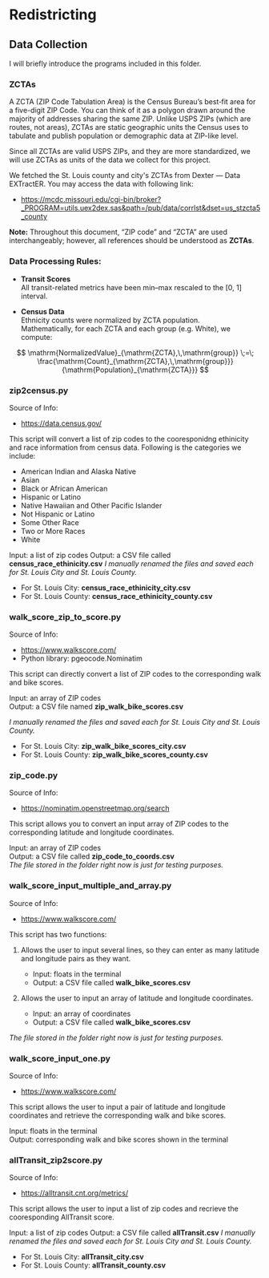# Redistricting

## Data Collection
I will briefly introduce the programs included in this folder.

### ZCTAs
A ZCTA (ZIP Code Tabulation Area) is the Census Bureau’s best‐fit area for a five-digit ZIP Code. You can think of it as a polygon drawn around the majority of addresses sharing the same ZIP. Unlike USPS ZIPs (which are routes, not areas), ZCTAs are static geographic units the Census uses to tabulate and publish population or demographic data at ZIP-like level.

Since all ZCTAs are valid USPS ZIPs, and they are more standardized, we will use ZCTAs as units of the data we collect for this project.

We fetched the St. Louis county and city's ZCTAs from Dexter — Data EXTractER. You may access the data with following link:

- https://mcdc.missouri.edu/cgi-bin/broker?_PROGRAM=utils.uex2dex.sas&path=/pub/data/corrlst&dset=us_stzcta5_county

**Note:** Throughout this document, “ZIP code” and “ZCTA” are used interchangeably; however, all references should be understood as **ZCTAs**.

### Data Processing Rules:
- **Transit Scores**  
  All transit-related metrics have been min–max rescaled to the \[0, 1\] interval.

- **Census Data**  
  Ethnicity counts were normalized by ZCTA population.  
  Mathematically, for each ZCTA and each group (e.g. White), we compute:

$$
\mathrm{NormalizedValue}_{\mathrm{ZCTA},\,\mathrm{group}}
\;=\;
\frac{\mathrm{Count}_{\mathrm{ZCTA},\,\mathrm{group}}}
      {\mathrm{Population}_{\mathrm{ZCTA}}}
$$


### zip2census.py
Source of Info:
- https://data.census.gov/

This script will convert a list of zip codes to the cooresponidng ethinicity and race information from census data. Following is the categories we include:

- American Indian and Alaska Native
- Asian
- Black or African American
- Hispanic or Latino
- Native Hawaiian and Other Pacific Islander
- Not Hispanic or Latino
- Some Other Race
- Two or More Races
- White

Input: a list of zip codes
Output: a CSV file called **census_race_ethinicity.csv**
*I manually renamed the files and saved each for St. Louis City and St. Louis County.*  
- For St. Louis City: **census_race_ethinicity_city.csv**  
- For St. Louis County: **census_race_ethinicity_county.csv**

### walk_score_zip_to_score.py
Source of Info: 
- https://www.walkscore.com/
- Python library: pgeocode.Nominatim

This script can directly convert a list of ZIP codes to the corresponding walk and bike scores.

Input: an array of ZIP codes  
Output: a CSV file named **zip_walk_bike_scores.csv**

*I manually renamed the files and saved each for St. Louis City and St. Louis County.*  
- For St. Louis City: **zip_walk_bike_scores_city.csv**  
- For St. Louis County: **zip_walk_bike_scores_county.csv**

### zip_code.py
Source of Info:
- https://nominatim.openstreetmap.org/search

This script allows you to convert an input array of ZIP codes to the corresponding latitude and longitude coordinates.

Input: an array of ZIP codes  
Output: a CSV file called **zip_code_to_coords.csv**  
*The file stored in the folder right now is just for testing purposes.*

### walk_score_input_multiple_and_array.py
Source of Info:
- https://www.walkscore.com/

This script has two functions:

1. Allows the user to input several lines, so they can enter as many latitude and longitude pairs as they want.  
   - Input: floats in the terminal  
   - Output: a CSV file called **walk_bike_scores.csv**

2. Allows the user to input an array of latitude and longitude coordinates.  
   - Input: an array of coordinates  
   - Output: a CSV file called **walk_bike_scores.csv**

*The file stored in the folder right now is just for testing purposes.*

### walk_score_input_one.py
Source of Info: 
- https://www.walkscore.com/

This script allows the user to input a pair of latitude and longitude coordinates and retrieve the corresponding walk and bike scores.

Input: floats in the terminal  
Output: corresponding walk and bike scores shown in the terminal


### allTransit_zip2score.py
Source of Info: 
- https://alltransit.cnt.org/metrics/

This script allows the user to input a list of zip codes and recrieve the cooresponding AllTransit score.

Input: a list of zip codes
Output: a CSV file called **allTransit.csv**
*I manually renamed the files and saved each for St. Louis City and St. Louis County.*  
- For St. Louis City: **allTransit_city.csv**  
- For St. Louis County: **allTransit_county.csv**


